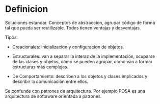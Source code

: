 # Definicion

Soluciones estandar. Conceptos de abstraccion, agrupar código de forma tal que pueda ser reutilizable. Todos tienen ventajas y desventajas.

Tipos:

- Creacionales: inicializacion y configuracion de objetos.
- Estructurales: van a separar la interaz de la implementación, ocuparse de las clases y objetos, cómo se pueden agrupar, cómo van a formar estructuras más complejas.

- De Comportamiento: describen a los objetos y clases implicados y describir la comunicación entre ellos.

Se confunde con patrones de arquitectura. <!-- cual es la diferencia? --> Por ejemplo POSA es una arquitectura de softaware orientada a patrones.
<!-- Esto quiere decir que uno esta dentro de otro? -->
